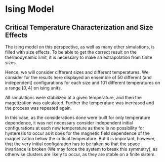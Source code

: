 # Ising Model

## Critical Temperature Characterization and Size Effects


The ising model on this perspective, as well as many other simulations, is filled with size effects. To be able to get the correct result on the thermodynamic limit, it is necessary to make an extrapolation from finite sizes.

Hence, we will consider different sizes and different temperatures. We consider for the results here displayed an ensemble of 50 different (and independent) configurations for each size and 101 different temperatures on a range $[0,4]$ on ising units.

All simulations were stabilized at a given temperature, and then the magetization was calculated. Further the temperature was increased and the process was repeated again.

In this case, as the considerations done were built for only temperature dependence, it was not necessary consider independent initial configurations at each new temperature as there is no possibility for hysteresis to occur as it does for the magnetic field dependence of the magnetization below the critical temperature. But it is important, however, that the very initial configuration has to be taken so that the space invariance is broken (We may force the system to break this symmetry), as otherwise clusters are likely to occur, as they are stable on a finite sistem.
